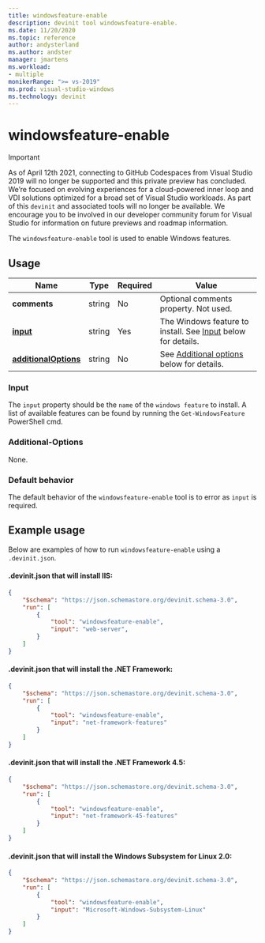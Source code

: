 ```yaml
---
title: windowsfeature-enable
description: devinit tool windowsfeature-enable.
ms.date: 11/20/2020
ms.topic: reference
author: andysterland
ms.author: andster
manager: jmartens
ms.workload:
- multiple
monikerRange: ">= vs-2019"
ms.prod: visual-studio-windows
ms.technology: devinit
---
```

# windowsfeature-enable

> [!IMPORTANT]
> As of April 12th 2021, connecting to GitHub Codespaces from Visual Studio 2019 will no longer be supported and this private preview has concluded. We’re focused on evolving experiences for a cloud-powered inner loop and VDI solutions optimized for a broad set of Visual Studio workloads. As part of this `devinit` and associated tools will no longer be available. We encourage you to be involved in our developer community forum for Visual Studio for information on future previews and roadmap information.

The `windowsfeature-enable` tool is used to enable Windows features.

## Usage

| Name                                             | Type   | Required | Value                                                                    |
|--------------------------------------------------|--------|----------|--------------------------------------------------------------------------|
| **comments**                                     | string | No       | Optional comments property. Not used.                                    |
| [**input**](#input)                              | string | Yes      | The Windows feature to install. See [Input](#input) below for details.   |
| [**additionalOptions**](#additional-options)     | string | No       | See [Additional options](#additional-options) below for details.         |

### Input

The `input` property should be the `name` of the `windows feature` to install. A list of available features can be found by running the `Get-WindowsFeature` PowerShell cmd.

### Additional-Options

None.

### Default behavior

The default behavior of the `windowsfeature-enable` tool is to error as `input` is required.

## Example usage
Below are examples of how to run `windowsfeature-enable` using a `.devinit.json`.

#### .devinit.json that will install IIS:
```json
{
    "$schema": "https://json.schemastore.org/devinit.schema-3.0",
    "run": [
        {
            "tool": "windowsfeature-enable",
            "input": "web-server",
        }
    ]
}
```

#### .devinit.json that will install the .NET Framework:
```json
{
    "$schema": "https://json.schemastore.org/devinit.schema-3.0",
    "run": [
        {
            "tool": "windowsfeature-enable",
            "input": "net-framework-features"
        }
    ]
}
```

#### .devinit.json that will install the .NET Framework 4.5:
```json
{
    "$schema": "https://json.schemastore.org/devinit.schema-3.0",
    "run": [
        {
            "tool": "windowsfeature-enable",
            "input": "net-framework-45-features"
        }
    ]
}
```

#### .devinit.json that will install the Windows Subsystem for Linux 2.0:
```json
{
    "$schema": "https://json.schemastore.org/devinit.schema-3.0",
    "run": [
        {
            "tool": "windowsfeature-enable",
            "input": "Microsoft-Windows-Subsystem-Linux"
        }
    ]
}
```

